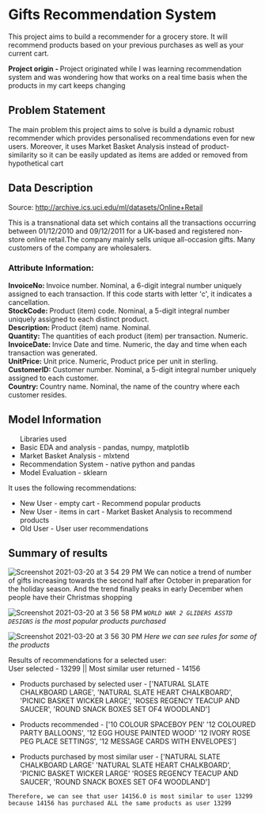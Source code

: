 # Gifts Recommendation System

This project aims to build a recommender for a grocery store. It will recommend products based on your previous purchases as well as your current cart.

<b> Project origin - </b> Project originated while I was learning recommendation system and was wondering how that works on a real time basis when the products in my cart keeps changing

## Problem Statement

The main problem this project aims to solve is build a dynamic robust recommender which provides personalised recommendations even for new users. Moreover, it uses Market Basket Analysis instead of product-similarity so it can be easily updated as items are added or removed from hypothetical cart


## Data Description

Source: http://archive.ics.uci.edu/ml/datasets/Online+Retail

This is a transnational data set which contains all the transactions occurring between 01/12/2010 and 09/12/2011 for a UK-based and registered non-store online retail.The company mainly sells unique all-occasion gifts. Many customers of the company are wholesalers.

### Attribute Information:

<b> InvoiceNo: </b> Invoice number. Nominal, a 6-digit integral number uniquely assigned to each transaction. If this code starts with letter 'c', it indicates a cancellation. <br/>
<b>StockCode: </b>Product (item) code. Nominal, a 5-digit integral number uniquely assigned to each distinct product.<br/>
<b>Description: </b>Product (item) name. Nominal.<br/>
<b>Quantity: </b>The quantities of each product (item) per transaction. Numeric.<br/>
<b>InvoiceDate: </b>Invice Date and time. Numeric, the day and time when each transaction was generated.<br/>
<b>UnitPrice: </b>Unit price. Numeric, Product price per unit in sterling.<br/>
<b>CustomerID: </b>Customer number. Nominal, a 5-digit integral number uniquely assigned to each customer.<br/>
<b>Country: </b>Country name. Nominal, the name of the country where each customer resides.<br/>

## Model Information

<ul> Libraries used 
  <li> Basic EDA and analysis - pandas, numpy, matplotlib </li>
  <li>Market Basket Analysis - mlxtend </li>
  <li>Recommendation System - native python and pandas </li>
  <li> Model Evaluation - sklearn </li>
</ul>

It uses the following recommendations:

- New User - empty cart - Recommend popular products
- New User - items in cart - Market Basket Analysis to recommend products
- Old User - User user recommendations

## Summary of results

![Screenshot 2021-03-20 at 3 54 29 PM](https://user-images.githubusercontent.com/24404521/111863124-8f766c00-8994-11eb-972a-305c0b6edb60.png)
We can notice a trend of number of gifts increasing towards the second half after October in preparation for the holiday season.
And the trend finally peaks in early December when people have their Christmas shopping

![Screenshot 2021-03-20 at 3 56 58 PM](https://user-images.githubusercontent.com/24404521/111863176-e8460480-8994-11eb-8463-62e4807ce8db.png)
<i>`WORLD WAR 2 GLIDERS ASSTD DESIGNS` is the most popular products purchased </i>

![Screenshot 2021-03-20 at 3 56 30 PM](https://user-images.githubusercontent.com/24404521/111863166-d82e2500-8994-11eb-9c93-367696fef3a7.png)
<i>Here we can see rules for some of the products</i>

Results of recommendations for a selected user: <br/>
User selected - 13299 || Most similar user returned - 14156

- Products purchased by selected user - ['NATURAL SLATE CHALKBOARD LARGE', 'NATURAL SLATE HEART CHALKBOARD', 'PICNIC BASKET WICKER LARGE', 'ROSES REGENCY TEACUP AND SAUCER', 'ROUND SNACK BOXES SET OF4 WOODLAND']

- Products recommended - ['10 COLOUR SPACEBOY PEN' '12 COLOURED PARTY BALLOONS',  '12 EGG HOUSE PAINTED WOOD' '12 IVORY ROSE PEG PLACE SETTINGS',  '12 MESSAGE CARDS WITH ENVELOPES']

- Products purchased by most similar user - ['NATURAL SLATE CHALKBOARD LARGE' 'NATURAL SLATE HEART CHALKBOARD',  'PICNIC BASKET WICKER LARGE' 'ROSES REGENCY TEACUP AND SAUCER',  'ROUND SNACK BOXES SET OF4 WOODLAND']

`Therefore, we can see that user 14156.0 is most similar to user 13299 because 14156 has purchased ALL the same products as user 13299`
